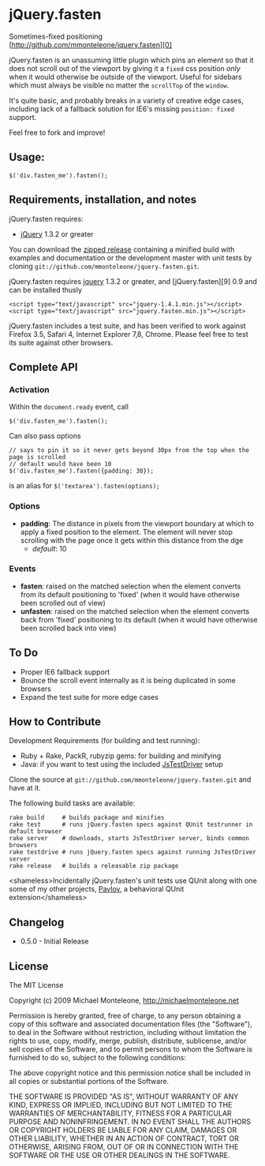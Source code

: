 jQuery.fasten
=============
Sometimes-fixed positioning  
[http://github.com/mmonteleone/jquery.fasten][0]

jQuery.fasten is an unassuming little plugin which pins an element so that it does not scroll out of the viewport by giving it a `fixed` css position *only* when it would otherwise be outside of the viewport.  Useful for sidebars which must always be visible no matter the `scrollTop` of the `window`.

It's quite basic, and probably breaks in a variety of creative edge cases, including lack of a fallback solution for IE6's missing `position: fixed` support.  

Feel free to fork and improve!

Usage:
------

    $('div.fasten_me').fasten();

Requirements, installation, and notes
-------------------------------------

jQuery.fasten requires:

* [jQuery][3] 1.3.2 or greater

You can download the [zipped release][8] containing a minified build with examples and documentation or the development master with unit tests by cloning `git://github.com/mmonteleone/jquery.fasten.git`.

jQuery.fasten requires [jquery][3] 1.3.2 or greater, and [jQuery.fasten][9] 0.9 and can be installed thusly 

    <script type="text/javascript" src="jquery-1.4.1.min.js"></script>
    <script type="text/javascript" src="jquery.fasten.min.js"></script>

jQuery.fasten includes a test suite, and has been verified to work against Firefox 3.5, Safari 4, Internet Explorer 7,8, Chrome.  Please feel free to test its suite against other browsers.

Complete API
------------

### Activation

Within the `document.ready` event, call

    $('div.fasten_me').fasten();

Can also pass options

    // says to pin it so it never gets beyond 30px from the top when the page is scrolled
    // default would have been 10
    $('div.fasten_me').fasten({padding: 30});
    
is an alias for `$('textarea').fasten(options);`  

### Options

* **padding**: The distance in pixels from the viewport boundary at which to apply a fixed position to the element.  The element will never stop scrolling with the page once it gets within this distance from the dge
  * *default*: 10

### Events

* **fasten**:  raised on the matched selection when the element converts from its default positioning to 'fixed' (when it would have otherwise been scrolled out of view)
* **unfasten**:  raised on the matched selection when the element converts back from 'fixed' positioning to its default (when it would have otherwise been scrolled back into view)

To Do
-----

* Proper IE6 fallback support
* Bounce the scroll event internally as it is being duplicated in some browsers
* Expand the test suite for more edge cases

How to Contribute
-----------------

Development Requirements (for building and test running):

* Ruby + Rake, PackR, rubyzip gems: for building and minifying
* Java: if you want to test using the included [JsTestDriver][6] setup

Clone the source at `git://github.com/mmonteleone/jquery.fasten.git` and have at it.

The following build tasks are available:

    rake build     # builds package and minifies
    rake test      # runs jQuery.fasten specs against QUnit testrunner in default browser
    rake server    # downloads, starts JsTestDriver server, binds common browsers
    rake testdrive # runs jQuery.fasten specs against running JsTestDriver server
    rake release   # builds a releasable zip package

&lt;shameless&gt;Incidentally jQuery.fasten's unit tests use QUnit along with one some of my other projects, [Pavlov][4], a behavioral QUnit extension&lt;/shameless&gt;

Changelog
---------

* 0.5.0 - Initial Release

License
-------

The MIT License

Copyright (c) 2009 Michael Monteleone, http://michaelmonteleone.net

Permission is hereby granted, free of charge, to any person obtaining
a copy of this software and associated documentation files (the
"Software"), to deal in the Software without restriction, including
without limitation the rights to use, copy, modify, merge, publish,
distribute, sublicense, and/or sell copies of the Software, and to
permit persons to whom the Software is furnished to do so, subject to
the following conditions:

The above copyright notice and this permission notice shall be
included in all copies or substantial portions of the Software.

THE SOFTWARE IS PROVIDED "AS IS", WITHOUT WARRANTY OF ANY KIND,
EXPRESS OR IMPLIED, INCLUDING BUT NOT LIMITED TO THE WARRANTIES OF
MERCHANTABILITY, FITNESS FOR A PARTICULAR PURPOSE AND
NONINFRINGEMENT. IN NO EVENT SHALL THE AUTHORS OR COPYRIGHT HOLDERS BE
LIABLE FOR ANY CLAIM, DAMAGES OR OTHER LIABILITY, WHETHER IN AN ACTION
OF CONTRACT, TORT OR OTHERWISE, ARISING FROM, OUT OF OR IN CONNECTION
WITH THE SOFTWARE OR THE USE OR OTHER DEALINGS IN THE SOFTWARE.

[0]: http://github.com/mmonteleone/jquery.fasten "jQuery.fasten"
[1]: http://michaelmonteleone.net "Michael Monteleone"
[3]: http://jquery.com "jQuery"
[4]: http://github.com/mmonteleone/pavlov "Pavlov"
[6]: http://code.google.com/p/js-test-driver/ "JsTestDriver"
[7]: http://github.com/mmonteleone/jquery.fasten/raw/master/jquery.fasten.js "raw fasten script"
[8]: http://cloud.github.com/downloads/mmonteleone/jquery.fasten/jquery.fasten.zip "jQuery.fasten Release"
